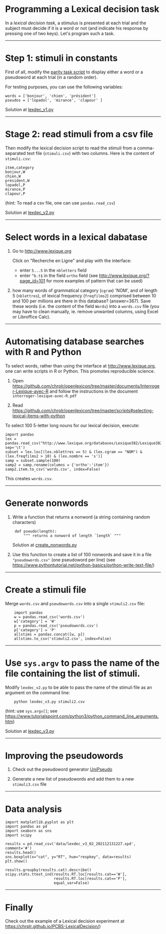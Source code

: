# Programming a Lexical decision task

In a _lexical decision task_, a stimulus is presented at each trial and the subject must decide if it is a word or not (and indicate his response by pressing one of two keys). Let's program such a task.

---

# Step 1: stimuli in constants
First of all, modify the [parity task script](../parity_decision/parity.py) to display either a word or a pseudoword at each trial (in a random order).

For testing purposes, you can use the following variables:

    words = ['bonjour', 'chien', 'président']
    pseudos = ['lopadol', 'mirance', 'clapour' ]

Solution at [lexdec_v1.py](lexdec_v1.py)

---
# Stage 2: read stimuli from a csv file

Then modify the lexical decision script to read the stimuli from a comma-separated text file (`stimuli.csv`) with two columns. Here is the content of `stimuli.csv`:

    item,category 
    bonjour,W
    chien,W
    président,W
    lopadol,P
    mirance,P
    clapour,P

(hint: To read a csv file, one can use `pandas.read_csv`)

Solution at [lexdec_v2.py](lexdec_v2.py) 

--- 

# Select words in a lexical dabatase

1. Go to http://www.lexique.org

   Click on "Recherche en Ligne" and play with the interface: 

   - enter `5...5` in the `nbletters` field
   - enter `^b.t$` in the field `ortho` field (see http://www.lexique.org/?page_id=101 for more examples of pattern that can be used)

2. how many words of grammatical category (`cgram`) 'NOM', and of length 5 (`nblettres`), of lexical frequency (`freqfilms2`) comprised between 10 and 100 per millions are there in this database? (answer=367). Save these words (i.e. the content of the field `Words`) into a `words.csv` file (you may have to clean manually, ie. remove unwanted columns, using Excel or Libroffice Calc).


---

# Automatising database searches with R and Python

To select words, rather than using the interface at <http://www.lexique.org>, one can write scripts in R or Python. This promotes reproducible science.

1. Open <https://github.com/chrplr/openlexicon/tree/master/documents/Interroger-Lexique-avec-R> and follow the instructions in the document `interroger-lexique-avec-R.pdf` 

2. Read  <https://github.com/chrplr/openlexicon/tree/master/scripts#selecting-lexical-items-with-python>

To select 100 5-letter long nouns for our lexical decision, execute:

    import pandas
    lex = pandas.read_csv("http://www.lexique.org/databases/Lexique382/Lexique382.tsv", sep='\t')
    subset = lex.loc[(lex.nblettres == 5) & (lex.cgram == "NOM") & (lex.freqfilms2 > 10) & (lex.nombre == 's')]
    samp = subset.sample(100)
    samp2 = samp.rename(columns = {'ortho':'item'})
    samp2.item.to_csv('words.csv', index=False)

This creates `words.csv`. 

---

# Generate nonwords 

1. Write a function that returns a nonword (a string containing random characters)

        def pseudo(length):
            """ returns a nonword of length `length` """

   Solution at [create_nonwords.py](create_nonwords.py)

2. Use this function to create a list of 100 nonwords and save it in a file `"pseudowords.csv"` (one pseudoword per line) (see <https://www.pythontutorial.net/python-basics/python-write-text-file/>)

---

# Create a stimuli file

Merge `words.csv` and `pseudowords.csv` into a single `stimuli2.csv` file:

        import pandas
        w = pandas.read_csv('words.csv')
        w['category'] = 'W'
        p = pandas.read_csv('pseudowords.csv')
        p['category'] = 'P'
        allstims = pandas.concat([w, p])
        allstims.to_csv('stimuli2.csv', index=False)

---
# Use `sys.argv` to pass the name of the file containing the list of stimuli.  


Modify `lexdec_v2.py` to be able to pass the name of the stimuli file as an argument on the command line:

        python lexdec_v3.py stimuli2.csv

(hint: use `sys.argv[]`; see <https://www.tutorialspoint.com/python3/python_command_line_arguments.htm>)

Solution at [lexdec_v3.py](lexdec_v3.py) 

--- 
# Improving the pseudowords

1. Check out the pseudoword generator [UniPseudo](http://www.lexique.org/?page_id=582)

2. Generate a new list of pseudowords and add them to a new `stimuli3.csv` file


---

# Data analysis

    import matplotlib.pyplot as plt 
    import pandas as pd
    import seaborn as sns
    import scipy
    
    results = pd.read_csv('data/lexdec_v3_02_202112131227.xpd', comment='#')
    results.head()
    sns.boxplot(x="cat", y="RT", hue="respkey", data=results)
    plt.show()
    
    results.groupby(results.cat).describe()
    scipy.stats.ttest_ind(results.RT.loc[results.cat=='W'],
                          results.RT.loc[results.cat=='P'],
                          equal_var=False)

--- 
# Finally

Check out the example of a Lexical decision experiment at <https://chrplr.github.io/PCBS-LexicalDecision/>)
